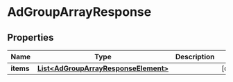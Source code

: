 

# AdGroupArrayResponse


## Properties

| Name | Type | Description | Notes |
|------------ | ------------- | ------------- | -------------|
|**items** | [**List&lt;AdGroupArrayResponseElement&gt;**](AdGroupArrayResponseElement.md) |  |  [optional] |



